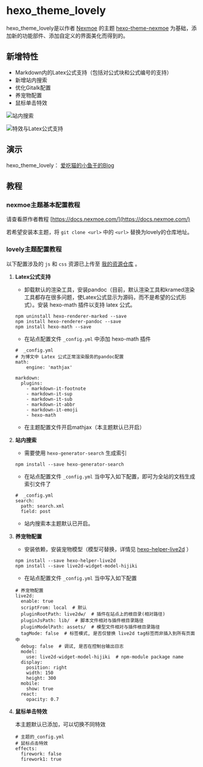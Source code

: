 # hexo_theme_lovely

hexo_theme_lovely是以作者 [Nexmoe](https://github.com/nexmoe) 的主题 [hexo-theme-nexmoe](https://github.com/theme-nexmoe/hexo-theme-nexmoe) 为基础，添加新的功能部件、添加自定义的界面美化而得到的。

## 新增特性

- Markdown内的Latex公式支持（包括对公式块和公式编号的支持）
- 新增站内搜索
- 优化Gitalk配置
- 养宠物配置
- 鼠标单击特效

![站内搜索](https://gitee.com/Su-Lemon/sources/raw/master/imgs/blog/20210414213450.jpg)

![特效与Latex公式支持](https://gitee.com/Su-Lemon/sources/raw/master/imgs/blog/20210226115722.jpg)

## 演示

hexo_theme_lovely： [爱吃猫的小鱼干的Blog](https://su-lemon.gitee.io/) 

## 教程

### nexmoe主题基本配置教程

请查看原作者教程 [https://docs.nexmoe.com/](https://docs.nexmoe.com/) 

若希望安装本主题，将 `git clone <url>` 中的 `<url>` 替换为lovely的仓库地址。

### lovely主题配置教程

以下配置涉及的 `js` 和 `css` 资源已上传至 [我的资源仓库](https://github.com/Su-Lemon/sources) 。

1. **Latex公式支持**

   - 卸载默认的渲染工具，安装pandoc（目前，默认渲染工具和kramed渲染工具都存在很多问题，使Latex公式显示为源码，而不是希望的公式形式）。安装 hexo-math 插件以支持 latex 公式。

   ```
   npm uninstall hexo-renderer-marked --save
   npm install hexo-renderer-pandoc --save
   npm install hexo-math --save
   ```

   - 在站点配置文件  `_config.yml` 中添加 hexo-math 插件

   ```
   #  _config.yml
   # 为博文中 Latex 公式正常渲染服务的pandoc配置
   math:
       engine: 'mathjax'
   
   markdown:
     plugins:
       - markdown-it-footnote
       - markdown-it-sup
       - markdown-it-sub
       - markdown-it-abbr
       - markdown-it-emoji
       - hexo-math
   ```

   - 在主题配置文件开启mathjax（本主题默认已开启）

2. **站内搜索**

   -  需要使用 `hexo-generator-search` 生成索引

   ```
   npm install --save hexo-generator-search
   ```

   - 在站点配置文件 `_config.yml` 当中写入如下配置，即可为全站的文档生成索引文件了

   ```
   #  _config.yml
   search:
     path: search.xml
     field: post
   ```

   - 站内搜索本主题默认已开启。

3. **养宠物配置**

   - 安装依赖，安装宠物模型（模型可替换，详情见  [hexo-helper-live2d](https://github.com/EYHN/hexo-helper-live2d) ）

   ```
   npm install --save hexo-helper-live2d
   npm install --save live2d-widget-model-hijiki
   ```

   - 在站点配置文件 `_config.yml` 当中写入如下配置

   ```
   # 养宠物配置
   live2d:
     enable: true
     scriptFrom: local  # 默认
     pluginRootPath: live2dw/  # 插件在站点上的根目录(相对路径)
     pluginJsPath: lib/  # 脚本文件相对与插件根目录路径
     pluginModelPath: assets/  # 模型文件相对与插件根目录路径
     tagMode: false  # 标签模式, 是否仅替换 live2d tag标签而非插入到所有页面中
     debug: false  # 调试, 是否在控制台输出日志
     model:
       use: live2d-widget-model-hijiki  # npm-module package name
     display:
       position: right
       width: 150
       height: 300
     mobile:
       show: true
     react:
       opacity: 0.7
   ```

4. **鼠标单击特效**

   本主题默认已添加，可以切换不同特效

   ```
   # 主题的_config.yml
   # 鼠标点击特效
   effects:
     firework: false
     firework1: true
   ```